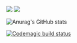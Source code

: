 
<a href="https://play.google.com/store/apps/details?id=com.edta.bitpremium" target="_blank"><img src="https://img.shields.io/badge/BitPremium-f2a900?style=flat&logo=Bitcoin Cash&logoColor=FFFFFF"/></a>  <a href="https://velog.io/@hwr12" target="_blank"><img src="https://img.shields.io/badge/Velog-80cee1?style=flat&logo=V&logoColor=FFFFFF"/></a>


![Anurag's GitHub stats](https://github-readme-stats.vercel.app/api?username=hwr12&show_icons=true&theme=vue)

[![Codemagic build status](https://api.codemagic.io/apps/622fc810c7f7cf7e48c4e5cb/622fc810c7f7cf7e48c4e5ca/status_badge.svg)](https://codemagic.io/apps/622fc810c7f7cf7e48c4e5cb/622fc810c7f7cf7e48c4e5ca/latest_build)
<!--
**hwr12/hwr12** is a ✨ _special_ ✨ repository because its `README.md` (this file) appears on your GitHub profile.

Here are some ideas to get you started:

- 🔭 I’m currently working on ...
- 🌱 I’m currently learning ...
- 👯 I’m looking to collaborate on ...
- 🤔 I’m looking for help with ...
- 💬 Ask me about ...
- 📫 How to reach me: ...
- 😄 Pronouns: ...
- ⚡ Fun fact: ...
-->
